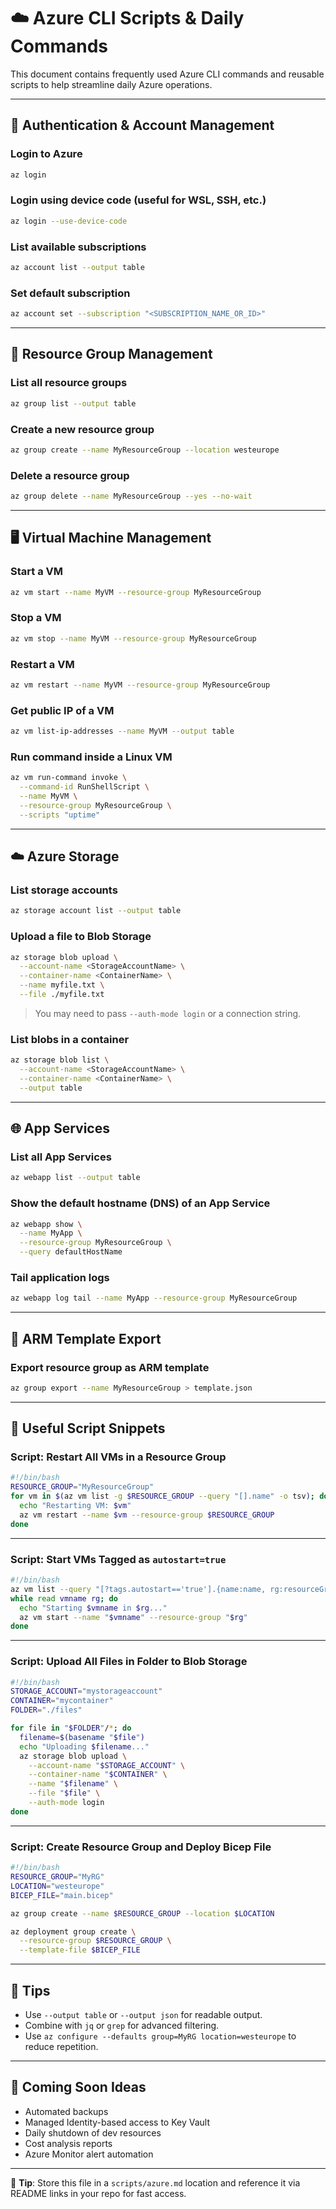 # ☁️ Azure CLI Scripts & Daily Commands

This document contains frequently used Azure CLI commands and reusable scripts to help streamline daily Azure operations.

---

## 🔐 Authentication & Account Management

### Login to Azure
```bash
az login
```

### Login using device code (useful for WSL, SSH, etc.)
```bash
az login --use-device-code
```

### List available subscriptions
```bash
az account list --output table
```

### Set default subscription
```bash
az account set --subscription "<SUBSCRIPTION_NAME_OR_ID>"
```

---

## 📁 Resource Group Management

### List all resource groups
```bash
az group list --output table
```

### Create a new resource group
```bash
az group create --name MyResourceGroup --location westeurope
```

### Delete a resource group
```bash
az group delete --name MyResourceGroup --yes --no-wait
```

---

## 🖥️ Virtual Machine Management

### Start a VM
```bash
az vm start --name MyVM --resource-group MyResourceGroup
```

### Stop a VM
```bash
az vm stop --name MyVM --resource-group MyResourceGroup
```

### Restart a VM
```bash
az vm restart --name MyVM --resource-group MyResourceGroup
```

### Get public IP of a VM
```bash
az vm list-ip-addresses --name MyVM --output table
```

### Run command inside a Linux VM
```bash
az vm run-command invoke \
  --command-id RunShellScript \
  --name MyVM \
  --resource-group MyResourceGroup \
  --scripts "uptime"
```

---

## ☁️ Azure Storage

### List storage accounts
```bash
az storage account list --output table
```

### Upload a file to Blob Storage
```bash
az storage blob upload \
  --account-name <StorageAccountName> \
  --container-name <ContainerName> \
  --name myfile.txt \
  --file ./myfile.txt
```

> You may need to pass `--auth-mode login` or a connection string.

### List blobs in a container
```bash
az storage blob list \
  --account-name <StorageAccountName> \
  --container-name <ContainerName> \
  --output table
```

---

## 🌐 App Services

### List all App Services
```bash
az webapp list --output table
```

### Show the default hostname (DNS) of an App Service
```bash
az webapp show \
  --name MyApp \
  --resource-group MyResourceGroup \
  --query defaultHostName
```

### Tail application logs
```bash
az webapp log tail --name MyApp --resource-group MyResourceGroup
```

---

## 🔄 ARM Template Export

### Export resource group as ARM template
```bash
az group export --name MyResourceGroup > template.json
```

---

## 🧪 Useful Script Snippets

### Script: Restart All VMs in a Resource Group
```bash
#!/bin/bash
RESOURCE_GROUP="MyResourceGroup"
for vm in $(az vm list -g $RESOURCE_GROUP --query "[].name" -o tsv); do
  echo "Restarting VM: $vm"
  az vm restart --name $vm --resource-group $RESOURCE_GROUP
done
```

---

### Script: Start VMs Tagged as `autostart=true`
```bash
#!/bin/bash
az vm list --query "[?tags.autostart=='true'].{name:name, rg:resourceGroup}" -o tsv |
while read vmname rg; do
  echo "Starting $vmname in $rg..."
  az vm start --name "$vmname" --resource-group "$rg"
done
```

---

### Script: Upload All Files in Folder to Blob Storage
```bash
#!/bin/bash
STORAGE_ACCOUNT="mystorageaccount"
CONTAINER="mycontainer"
FOLDER="./files"

for file in "$FOLDER"/*; do
  filename=$(basename "$file")
  echo "Uploading $filename..."
  az storage blob upload \
    --account-name "$STORAGE_ACCOUNT" \
    --container-name "$CONTAINER" \
    --name "$filename" \
    --file "$file" \
    --auth-mode login
done
```

---

### Script: Create Resource Group and Deploy Bicep File
```bash
#!/bin/bash
RESOURCE_GROUP="MyRG"
LOCATION="westeurope"
BICEP_FILE="main.bicep"

az group create --name $RESOURCE_GROUP --location $LOCATION

az deployment group create \
  --resource-group $RESOURCE_GROUP \
  --template-file $BICEP_FILE
```

---

## 📌 Tips

- Use `--output table` or `--output json` for readable output.
- Combine with `jq` or `grep` for advanced filtering.
- Use `az configure --defaults group=MyRG location=westeurope` to reduce repetition.

---

## 🧭 Coming Soon Ideas

- Automated backups
- Managed Identity-based access to Key Vault
- Daily shutdown of dev resources
- Cost analysis reports
- Azure Monitor alert automation

---

📂 **Tip**: Store this file in a `scripts/azure.md` location and reference it via README links in your repo for fast access.
